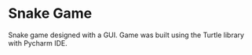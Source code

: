 # Snake Game
Snake game designed with a GUI. Game was built using the Turtle library with Pycharm IDE.
